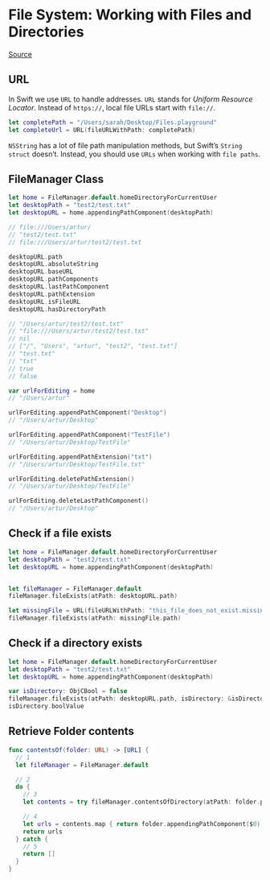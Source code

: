 # File System: Working with Files and Directories

[Source]("https://www.raywenderlich.com/666-filemanager-class-tutorial-for-macos-getting-started-with-the-file-system")

## URL

In Swift we use `URL` to handle addresses. `URL` stands for *Uniform Resource Locator*. Instead of `https://`, local file URLs start with `file://`.

```Swift
let completePath = "/Users/sarah/Desktop/Files.playground"
let completeUrl = URL(fileURLWithPath: completePath)
```

`NSString` has a lot of file path manipulation methods, but Swift’s `String struct` doesn’t. Instead, you should use `URLs` when working with `file paths`.

## FileManager Class

```Swift
let home = FileManager.default.homeDirectoryForCurrentUser
let desktopPath = "test2/test.txt"
let desktopURL = home.appendingPathComponent(desktopPath)

// file:///Users/artur/
// "test2/test.txt"
// file:///Users/artur/test2/test.txt
```

```Swift
desktopURL.path
desktopURL.absoluteString
desktopURL.baseURL
desktopURL.pathComponents
desktopURL.lastPathComponent
desktopURL.pathExtension
desktopURL.isFileURL
desktopURL.hasDirectoryPath

// "/Users/artur/test2/test.txt"
// "file:///Users/artur/test2/test.txt"
// nil
// ["/", "Users", "artur", "test2", "test.txt"]
// "test.txt"
// "txt"
// true
// false
```

```swift
var urlForEditing = home
// "/Users/artur"

urlForEditing.appendPathComponent("Desktop")
// "/Users/artur/Desktop"

urlForEditing.appendPathComponent("TestFile")
// "/Users/artur/Desktop/TestFile"

urlForEditing.appendPathExtension("txt")
// "/Users/artur/Desktop/TestFile.txt"

urlForEditing.deletePathExtension()
// "/Users/artur/Desktop/TestFile"

urlForEditing.deleteLastPathComponent()
// "/Users/artur/Desktop"
```

## Check if a file exists

```swift
let home = FileManager.default.homeDirectoryForCurrentUser
let desktopPath = "test2/test.txt"
let desktopURL = home.appendingPathComponent(desktopPath)


let fileManager = FileManager.default
fileManager.fileExists(atPath: desktopURL.path)

let missingFile = URL(fileURLWithPath: "this_file_does_not_exist.missing")
fileManager.fileExists(atPath: missingFile.path)
```

## Check if a directory exists

```swift
let home = FileManager.default.homeDirectoryForCurrentUser
let desktopPath = "test2/test.txt"
let desktopURL = home.appendingPathComponent(desktopPath)

var isDirectory: ObjCBool = false
fileManager.fileExists(atPath: desktopURL.path, isDirectory: &isDirectory)
isDirectory.boolValue

```

## Retrieve Folder contents

```swift
func contentsOf(folder: URL) -> [URL] {
  // 1
  let fileManager = FileManager.default

  // 2
  do {
    // 3
    let contents = try fileManager.contentsOfDirectory(atPath: folder.path)

    // 4
    let urls = contents.map { return folder.appendingPathComponent($0) }
    return urls
  } catch {
    // 5
    return []
  }
}
```